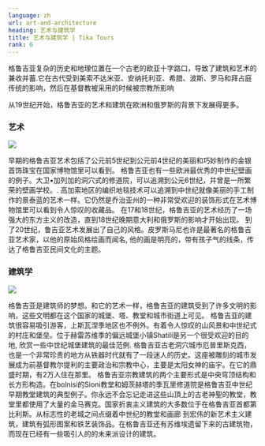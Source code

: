 ```yaml
---
language: zh
url: art-and-architecture
heading: 艺术与建筑学
title: 艺术与建筑学 | Tika Tours
rank: 6
---
```

<div class="row content-row"><!-- 889 (1)-->
<div class="col-xs-12 col-sm-6 col-md-6"><!-- 1228 -->

格鲁吉亚复杂的历史和地理位置在一个古老的欧亚十字路口，导致了建筑和艺术的兼收并蓄.它在古代受到美索不达米亚、安纳托利亚、希腊、波斯、罗马和拜占庭传统的影响，然后在基督教被采用的时候被宗教所影响

</div>

<div class="col-xs-12 col-sm-6 col-md-6"><!-- 1229 -->

从19世纪开始，格鲁吉亚的艺术和建筑在欧洲和俄罗斯的背景下发展得更多。


</div>

</div>

<div class="row content-row"><!-- 890 (2)-->
<div class="col-xs-12 col-sm-6 col-md-6"><!-- 1230 -->

### 艺术


![](/library/content/img9.jpg)

早期的格鲁吉亚艺术包括了公元前5世纪到公元前4世纪的美丽和巧妙制作的金银首饰珠宝在国家博物馆里可以看到。
格鲁吉亚也有一些欧洲最优秀的中世纪壁画的例子。大卫•加列加的洞穴式的修道院，可以追溯到公元6世纪，并曾是一所繁荣的壁画学校。. 高加索地区的编织地毯技术可以追溯到中世纪就像美丽的手工制作的景泰蓝的艺术一样。它仍然是乔治亚州的一种非常受欢迎的装饰形式在艺术博物馆里可以看到令人惊叹的收藏品。
在17和18世纪，格鲁吉亚的艺术经历了一场强大的东方主义的改造，直到18世纪晚期意大利和俄罗斯的影响才开始出现。
到了20世纪，鲁吉亚艺术发展出了自己的风格。皮罗斯马尼也许是最著名的格鲁吉亚艺术家，以他的原始风格绘画而闻名, 他的画是明亮的，带有孩子气的线条，传达了格鲁吉亚民间文化的主题。


</div>

<div class="col-xs-12 col-sm-6 col-md-6"><!-- 1231 -->

### 建筑学


![](/library/content/img10.jpg)

格鲁吉亚是建筑师的梦想。和它的艺术一样，格鲁吉亚的建筑受到了许多文明的影响，这些文明都在这个国家的城堡、塔、教堂和城市街道上可见。
 格鲁吉亚的建筑很容易吸引游客，上斯瓦涅季地区也不例外。有着令人惊叹的山风景和中世纪式的村庄和堡垒。位于赫雷苏维季的偏远城堡小镇Shatili是另一个很受欢迎的目的地, 欣赏一些中世纪城堡建筑的最佳范例.
格鲁吉亚古老洞穴城市厄普里斯克西，也是一个非常珍贵的地方从铁器时代就有了一段迷人的历史。这座被雕刻的城市发展成为前基督教尔提利的主要政治和宗教中心，主要是太阳女神的庙宇。在它的鼎盛时期，有2万人住在那里。
格鲁吉亚宗教建筑的两个主要形式是中央穹顶结构和长方形构造。在bolnisi的Sioni教堂和姆茨赫塔的季瓦里修道院是格鲁吉亚中世纪早期教堂建筑的典型例子。你永远不会忘记走进这些山頂上的古老神聖的教堂，教堂里都使用了大量的金马赛克。国家折衷主义建筑的大多数位于在格鲁吉亚首都第比利斯。从标志性的老城之间点缀着中世纪的教堂和画廊 到宏伟的新艺术主义建筑，建筑有弧形图案和铁艺装饰品。在格鲁吉亚还有苏维埃遗留下来的古建筑物，而现在已经有一些吸引人的的未来派设计的建筑。



</div>

</div>

